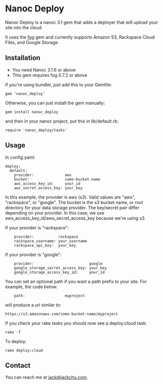Nanoc Deploy
=============================

Nanoc Deploy is a nanoc 3.1 gem that adds a deployer that will upload your site into the cloud.

It uses the [fog](https://github.com/geemus/fog) gem and currently supports Amazon S3, Rackspace Cloud Files, and Google Storage.

Installation
------------

- You need Nanoc 3.1.6 or above
- This gem requires fog 0.7.2 or above

If you're using bundler, just add this to your Gemfile:

    gem 'nanoc_deploy'

Otherwise, you can just install the gem manually:

    gem install nanoc_deploy

and then in your nanoc project, put this in lib/default.rb:

    require 'nanoc_deploy/tasks'

Usage
------------

In config.yaml:

    deploy:
      default:
        provider:              aws
        bucket:                some-bucket-name
        aws_access_key_id:     your_id
        aws_secret_access_key: your_key

In this example, the provider is aws (s3). Valid values are "aws", "rackspace", or "google".
The bucket is the s3 bucket name, or root directory for your data storage provider.
The key/secret pair differ depending on your provider. In this case, we use
aws_access_key_id/aws_secret_access_key because we're using s3.

If your provider is "rackspace":

        provider:           rackspace
        rackspace_username: your_username
        rackspace_api_key:  your_key

If your provider is "google":

        provider:                         google
        google_storage_secret_access_key: your_key
        google_storage_access_key_id:     your_id

You can set an optional path if you want a path prefix to your site. For example, the code
below:

        path:                  myproject

will produce a url similar to:

    https://s3.amazonaws.com/some-bucket-name/myproject

If you check your rake tasks you should now see a deploy:cloud task:

    rake -T

To deploy:

    rake deploy:cloud

Contact
------------
You can reach me at <jack@jackchu.com>.